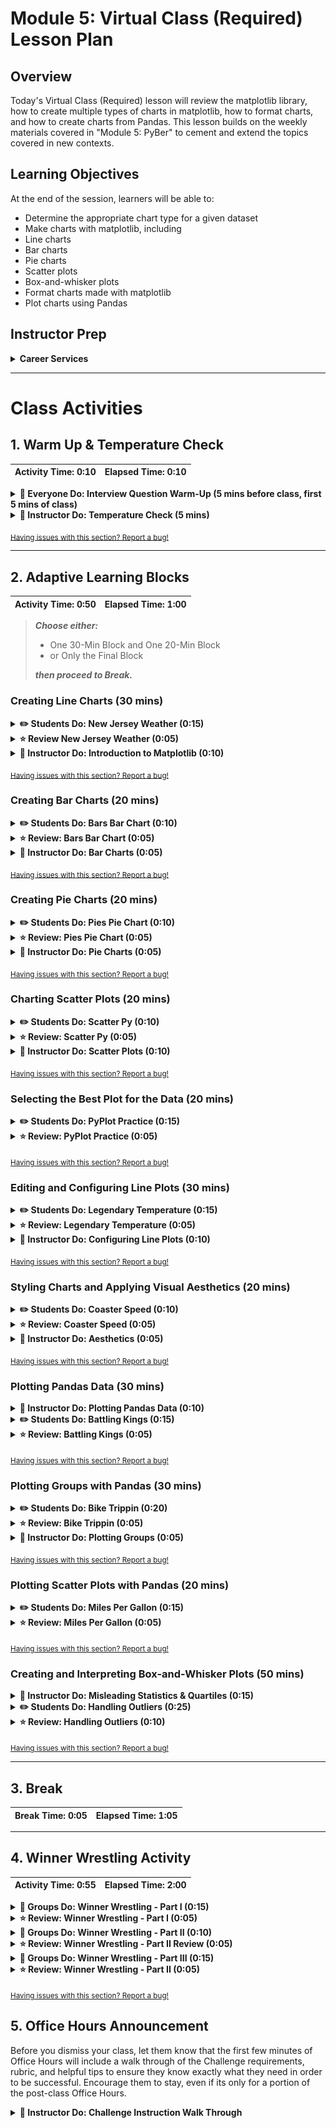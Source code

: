 # Module 5: Virtual Class (Required) Lesson Plan

## Overview

Today's Virtual Class (Required) lesson will review the matplotlib library, how to create multiple types of charts in matplotlib, how to format charts, and how to create charts from Pandas. This lesson builds on the weekly materials covered in "Module 5: PyBer" to cement and extend the topics covered in new contexts.

## Learning Objectives

At the end of the session, learners will be able to:

* Determine the appropriate chart type for a given dataset
* Make charts with matplotlib, including
* Line charts
* Bar charts
* Pie charts
* Scatter plots
* Box-and-whisker plots
* Format charts made with matplotlib
* Plot charts using Pandas

## Instructor Prep

<details>
  <summary><strong>Career Services</strong></summary>

  Just a reminder that each week students receive a Career Connection in their course of work that ties to what academic content is being consumed. This Career Connection relates this week's material to a professional setting, encourages students to complete certain Career Services tasks, and provides technical interviewing questions, where applicable, that the student can work through.

  Encourage students to work through this material and if you'd like more information on Career Services, please check out the Career Services [resource page](http://bit.ly/DataVizCS) for Data Analytics and Visualization.

</details>

- - -

# Class Activities

## 1. Warm Up & Temperature Check

| Activity Time: 0:10 | Elapsed Time: 0:10 |
|---------------------|--------------------|

<details>
  <summary><strong> 🎉 Everyone Do: Interview Question Warm-Up (5 mins before class, first 5 mins of class)</summary></strong>

Open the [slideshow](https://docs.google.com/presentation/d/1VFM3ALnZJg_pNeAGUMO7oDX07V7SQYPxI1v8q240VNA/edit?usp=sharing) for today's class and begin the weekly presentation with the first slide.The first slide displays an interview question that a student may encounter based on the content of this week's content.

**This week's question:** What are the benefits of data visualization?

Allow the question to be on the screen 5 mins prior to the start of class as students join the session. Allow the class 1 minute at the start of class to review, then you will ask for a student to volunteer their answer to the question. Next, offer the answer or a few approaches you would take for answering the question.

**Possible answers to this week's question:**

* Displaying a lot of information in an easy to understand format
* Telling a data story
* Making data accessible to laypeople
* Showing trends
* Showing relationships in data

</details>

<details>
  <summary><strong> 📣 Instructor Do: Temperature Check (5 mins)</strong></summary>

Using the [Zoom Polling](https://support.zoom.us/hc/en-us/articles/213756303-Polling-for-Meetings) feature or a [Poll Everywhere](http://www.polleverywhere.com), launch a poll of the class to identify areas that they would like to review from the week's asynchronous content.

**Poll Text:**

*Select all of the topics that you feel prepared to apply outside of the class from this week's lesson:*

* *Create Line Charts*
* *Create Bar Charts*
* *Create Pie Charts*
* *Create Scatter Plots*
* *Selecting the Best Chart for the Data*
* *Editing and Configuring Line Plots*
* *Styling Charts and Applying Visual Aesthetics*
* *Plotting Pandas Data*
* *Plotting Groups with Pandas*
* *Plotting Scatter Plots with Pandas*
* *Creating and interpreting Box-and-Whisker Charts*

Based on the results of the poll, advance to the correct slide for a review of the topics with the lowest scores. **Note: the ending activities are longer than usual, so be sure to allow enough time for them**

</details>

<sub>[Having issues with this section? Report a bug!](https://bit.ly/3g9kS2R)</sub>

- - -

## 2. Adaptive Learning Blocks

| Activity Time:  0:50 |  Elapsed Time: 1:00  |
|----------------------|----------------------|

>***Choose either:***
>
>* One 30-Min Block and One 20-Min Block<br>
>* or Only the Final Block
>
>***then proceed to Break.***

### Creating Line Charts (30 mins)

<details>
  <summary><strong> ✏️ Students Do: New Jersey Weather (0:15)</strong></summary>

* Students will create a series of line plots using temperature data from New Jersey.

* Open up [A1-Stu_NJTemp/Solved/NJ_temp.ipynb](Activities/A1-Stu_NJTemp/Solved/NJ_temp.ipynb) within the Jupyter Notebook and run the code to show the end results of the application.

* **Instructions:**

  * Using the following data, plot the monthly averages for temperature in New Jersey.

    * Use the numeric value for months.

    * Average temperature per month in Fahrenheit: `[39, 42, 51, 62, 72, 82, 86, 84, 77, 65, 55, 44]`

  * Use list comprehension to convert the temperature to Celsius and plot that line as well.

  * Create a third plot that includes both lines.

* **Hints:**

  * The formula to convert Fahrenheit to Celsius: `(x-32) * 0.56`

  * See the [MatPlotLib Documentation](https://matplotlib.org/2.0.2/index.html) for more information regarding the PyPlot library

  * Also look into the [NumPy Documentation](https://docs.scipy.org/doc/numpy/reference/) for more information on the NumPy library

</details>

<details>
  <summary><strong> ⭐ Review New Jersey Weather (0:05)</strong></summary>

* Open up [A1-Stu_NJTemp/nj_temp.ipynb](Activities/A1-Stu_NJTemp/Solved/NJ_temp.ipynb) within the Jupyter Notebook and go through the code line-by-line with the class, answering whatever questions they may have.

  * A list of numbers ranging from one to twelve are created using `np.arange(1,13,1)`. The parameters passed tell NumPy to start at one, finish before thirteen, and each value should be one greater than the last.

  * In order to create the Fahrenheit chart, simply pass the `x_axis` and `points` lists into `plt.plot()` and then run `plt.show()`

    ![Fahrenheit Plot](Images/02-NJTemp_Fahrenheit.png)

  * To convert the values within the `points` list to Celsius, use a list comprehension where each value in the initial list is passed through the following formula: `(x-32) * 0.56`

    ![Celsius Plot](Images/02-NJTemp_Celsius.png)

  * Showing both lines on a single chart is as simple as running the code for drawing both of the charts within the same cell and then using the `plt.show()` method.

</details>

<details>
  <summary><strong> 📣 Instructor Do: Introduction to Matplotlib (0:10)</strong></summary>

* If students need more practice with Matplotlib, do this optional activity.

* Explain that Matplotlib is one of the most popular Python charting libraries in use, and today's lesson focuses in particular on familiarizing students with the basics of a matplotlib module called PyPlot, which they can use to create simple charts quickly.

* Open and run [A2-Ins_BasicLineGraphs/ExponentialChart.ipynb](Activities/A2-Ins_BasicLineGraphs/Solved/exponential_chart.ipynb) within Jupyter Notebook to show students how PyPlot can be used to create an exponential line graph.

  * The NumPy library is oftentimes used alongside PyPlot. This package contains plenty of built-in methods which allow for simple scientific computing.

  * Explain that `np.arange(start, end, step)` creates a list of numbers from `start` to `end`, where each number in the list is `step` away from the next ones.

  * Make sure to point out how the `e_x` list is being created using a "list comprehension". List comprehensions allow lists to be created using mathematic formulae. For example, the one being used in this application, takes values from the `x_axis` list one at a time, finds the exponential of them, and stores the response within a list.

    ![Numpy and List Comprehensions](Images/01-IntroToMatPlot_Lists.png)

  * Explain that Matplotlib allows users to generate plots by setting one list as the x-axis and another as the y-axis. It really is as simple as calling `plt.plot()`, passing those two lists through as parameters, and then calling `plt.show()` afterwards to print the chart to the screen.

  * Matplotlib handles the details of painting charts to the screen, but the programmer has full control over each stage of the drawing process if they really need it. By using `plt.xlabel()` and `plt.ylabel`, for example, users can easily add axis titles to their charts as well.

    ![Drawing a Line Chart](Images/01-IntroToMatPlot_MakeChart.png)

* Open and run [A2-Ins_BasicLineGraphs/SinCos.ipynb](Activities/A2-Ins_BasicLineGraphs/Solved/sin_cos.ipynb) within Jupyter Notebook to show students how PyPlot can be used to create a plot with multiple lines as well.

  * Point out how `np.arange()`, `np.sin()`, and `np.cos()` are all being used in order to create the lists for the application's charts.

  * In order to chart multiple lines on the same chart, it is as simple as calling `plt.plot()` two times and providing PyPlot with different values.

    ![Sin and Cos](Images/01-IntroToMatPlot_SinCos.png)

  * Reassure students that, while this plot is very simple, it introduces all of the major tools required to build much "prettier" plots in the future.

* Remind students that visualizations of data are valuable for far more than aesthetics. Trends and "human" insights buried within complex data sets are often clearest when the data is visualized in some way.

  * Open the [Bay Area Weather blog post](https://blog.plon.io/tutorials/weather-data-for-san-francisco-bay-area-a-python-pandas-and-matplotlib-tutorial/), or just the [image](Images/01-temperature.png) and point out that the trend is clear from the graphic but would _not_ be obvious in a table.

    ![Bay Area Weather screenshot](Images/01-temperature.png)

</details>

<sub>[Having issues with this section? Report a bug!](https://bit.ly/35FEc4d)</sub>

### Creating Bar Charts (20 mins)

<details>
  <summary><strong> ✏️ Students Do: Bars Bar Chart (0:10)</strong></summary>

* The class will now take some time to create a bar chart that visualizes the density of bars within major US cities.

* Open up [A3-Stu_PyBars/py_bars.ipynb](Activities/A3-Stu_PyBars/Solved/py_bars.ipynb) so that the class can see what chart they will be attempting to create.

  ![PyBars Output](Images/08-PyBars_Output.png)

* **Files:**

  * [A3-Stu_PyBars/py_bars.ipynb](Activities/A3-Stu_PyBars/Unsolved/py_bars.ipynb)

  * [Bars Bar Chart](Activities/A3-Stu_PyBars/Images/BarDensity.png)

* **Instructions:**

  * Using the file provided as a starter, create a bar chart that matches the image provided.

</details>

<details>
  <summary><strong> ⭐ Review: Bars Bar Chart (0:05)</strong></summary>

* Open up [A3-Stu_PyBars/py_bars.ipynb](Activities/A3-Stu_PyBars/Solved/py_bars.ipynb) within the Jupyter Notebook and go through the code line-by-line with the class, answering whatever questions they may have.

  * Focus in upon the ticks set for the bar chart in particular.

  * `plt.xlim()` is set to go from -0.75 to the length of the Y axes minus 0.25 so that there is a degree of space between the leftmost bar and the edge of the chart.

    ![PyBars Code](Images/08-PyBars_Code.png)

</details>

<details>
  <summary><strong> 📣 Instructor Do: Bar Charts (0:05)</strong></summary>

* Open the bar chart example within Jupyter Notebook: [A4-Ins_BarCharts/bar_chart.ipynb](Activities/A4-Ins_BarCharts/Solved/bar_chart.ipynb)

  * Explain that, when dealing with bar charts, it is necessary to provide the heights of each bar within an array.

  * The x-axis will also be an array whose length must equal that of the list of heights.

  * Instead of using `plt.plot()` bar charts are drawn using `plt.bar()`.

  * The `align` parameter for `plt.bar()` is center to center.

    ![Axes and Plotting](Images/07-BarCharts_Plot.png)

  * Explain that an additional aesthetic challenge unique to bar charts is aligning the tick locations on the x-axis and providing textual, rather than numeric, labels.

  * The `tick_locations` list created within this application places a tick for each `value` in the `x_axis`.

    ![Ticks](Images/07-BarCharts_Ticks.png)

  * The `plt.xlim()` and `plt.ylim()` are set so that there is some space between the bars and the edge of the chart. This makes the chart look a little better aesthetically.

</details>

<sub>[Having issues with this section? Report a bug!](https://bit.ly/35EQYji)</sub>

### Creating Pie Charts (20 mins)

<details>
  <summary><strong> ✏️ Students Do: Pies Pie Chart (0:10)</strong></summary>

* The class will now take some time to create a pie chart that visualizes the favorite pies within the United States.

* Open up [A5-Stu_PyPies/py_pie.ipynb](Activities/A5-Stu_PyPies/Solved/py_pie.ipynb) so that the class can see what chart they will be attempting to create.

  ![PyPies Output](Images/10-PyPies_Output.png)

* **Files:**

  * [A5-Stu_PyPies/py_pie.ipynb](Activities/A5-Stu_PyPies/Unsolved/py_pie.ipynb)

  * [Pies Pie Chart](Activities/A5-Stu_PyPies/Images/PyPies.png)

* **Instructions:**

  * Using the file provided as a starter, create a pie chart that matches the image provided.

</details>

<details>
  <summary><strong> ⭐ Review: Pies Pie Chart (0:05)</strong></summary>

* Open up [A5-Stu_PyPies/py_pie.ipynb](Activities/A5-Stu_PyPies/Solved/py_pie.ipynb) within the Jupyter Notebook and go through the code line-by-line with the class, answering whatever questions they may have.

  * One of the things that makes this activity challenging is knowing what colors are available for use. Students can find a list of colors available to peruse [here](https://matplotlib.org/users/colors.html)

  * Pie charts are VERY easy to make since the editing of a chart only really requires the editing of values. The styling and aesthetics other than this are fairly uniform across charts.

    ![Py Pies Plotting](Images/10-PyPies_Plotting.png)

</details>

<details>
  <summary><strong> 📣 Instructor Do: Pie Charts (0:05)</strong></summary>

* Open the pie chart example: [A6-Ins_PieCharts/pie_chart.ipynb](Activities/A6-Ins_PieCharts/Solved/pie_chart.ipynb)

  * Explain that the sizes of each wedge are passed into `plt.pie()` as an array. Lists containing the labels for each wedge and the colors for each wedge are also passed in.

  * Point out that the pie chart allows the user to choose a wedge to "explode," using the `explode` option. This will separate one wedge from the rest so that it is easier to examine.

  * Inside of the `plt.pie()` method, a parameter of `autopc="%1.1%%"` is being passed. This will automatically convert the values passed into percentages with one decimal place.

    ![Pie Plotting](Images/09-pie01.png)

  * Explain that Matplotlib does not constrain pie charts to be circular — by default, they will be ovals if the window the plot lives in is not a square. This is why `plt.axis("equal")` is being passed.

    ![Pie Axis](Images/09-pie02.png)

  * Explain that there are additional configuration options available for improving the appearance of Matplotlib's pie charts should students desire to look into them.

</details>

<sub>[Having issues with this section? Report a bug!](https://bit.ly/2SJf3QO)</sub>

### Charting Scatter Plots (20 mins)

<details>
  <summary><strong> ✏️ Students Do: Scatter Py (0:10)</strong></summary>

* The class will now take some time to create a scatter plot that visualizes ice cream sales in comparison to temperature increases.

* Open up [A7-Stu_ScatterPy/ice_cream_sales.ipynb](Activities/A7-Stu_ScatterPy/Solved/ice_cream_sales.ipynb) so that the class can see what chart they will be attempting to create.

  ![PyScatter Output](Images/12-ScatterPy_Output.png)

* **Files:**

  * [A7-Stu_ScatterPy/ice_cream_sales.ipynb](Activities/A7-Stu_ScatterPy/Unsolved/ice_cream_sales.ipynb)

  * [IceCreamSales Chart](Activities/A7-Stu_ScatterPy/Images/IceCreamSales.png)

* **Instructions:**

  * Using the file provided as a starter, create a scatter plot that matches the image provided.

* **Bonus**

  * Create a new list called "scoop_price," fill it with values, and then set it so that the size of the dots are set according to those values.

</details>

<details>
  <summary><strong> ⭐ Review: Scatter Py (0:05)</strong></summary>

* Open up [A7-Stu_ScatterPy/ice_cream_sales.ipynb](Activities/A7-Stu_ScatterPy/Solved/ice_cream_sales.ipynb) within the Jupyter Notebook and go through the code line-by-line with the class, answering whatever questions they may have.

</details>

<details>
  <summary><strong> 📣 Instructor Do: Scatter Plots (0:10)</strong></summary>

* Finally, open the scatter plot example: [A8-Ins_ScatterPlots/scatter_plot.ipynb](Activities/A8-Ins_ScatterPlots/Solved/scatter_plot.ipynb)

  * Explain that this plot uses random data just so the class can avoid cluttering the example with Pandas cleanup — later activities will provide more realistic context.

  * Explain that generating scatter plots demands the simplest set of methods of all the charts so far. Simply take in two sets of data and pass them into `plt.scatter()`.

  * Call attention to the fact that the code can change the size of each dot by passing the `s=<LIST>` parameter. In this case, the values stored within `x_axis` will determine the size of a dot.

    ![Scatter Plots](Images/11-scatter.png)

</details>

<sub>[Having issues with this section? Report a bug!](https://bit.ly/2WA77Cx)</sub>

### Selecting the Best Plot for the Data (20 mins)

<details>
  <summary><strong> ✏️ Students Do: PyPlot Practice (0:15)</strong></summary>

* Use these PyPlot drilling exercises to give students more practice with PyPlot, but also to test their ability to determine what kind of plot fits a data set best.

* Do not open up any examples before slacking out the instructions for this activity. Part of the challenge is for the class to come up with what charts fit the data and, as such, providing them with a screenshot would give it all away.

* **File:**

  * [plot_drills.ipynb](Activities/A9-Stu_PlotsReview/Unsolved/plot_drills.ipynb)

* **Instructions:**

  * What kinds of plots match the datasets below?

  ```
  # DATASET 1
  gyms = ["Crunch", "Planet Fitness", "NY Sports Club", "Rickie's Gym"]
  members = [49, 92, 84, 53]

  # DATASET 2
  x_lim = 2 * np.pi
  x_axis = np.arange(0, x_lim, 0.1)
  sin = np.sin(x_axis)

  # DATASET 3
  gyms = ["Crunch", "Planet Fitness", "NY Sports Club", "Rickie's Gym"]
  members = [49, 92, 84, 53]
  colors = ["yellowgreen", "red", "lightcoral", "lightskyblue"]
  explode = (0, 0.05, 0, 0)

  # DATASET 4
  x_axis = np.arange(0, 10, 0.1)
  x_axis = np.arange(0, 10, 0.1)
  times = []
  for x in x_axis:
    times.append(x * x + np.random.randint(0, np.ceil(max(x_axis))))
  ```

  * Create a plot for each of the datasets above, making certain to provide each chart with a title and labels

</details>

<details>
  <summary><strong> ⭐ Review: PyPlot Practice  (0:05)</strong></summary>

* Open up [A9-Stu_PlotsReview](Activities/A9-Stu_PlotsReview/Solved/plot_drills.ipynb) within the Jupyter Notebook and go through the code line-by-line with the class, answering whatever questions they may have and making certain to discuss the following points.

  * The first dataset is ideal for a bar chart since the programmer is provided with nothing but a list of strings - gym names - and a list of integers - gym memberships - that should be compared against one-another.

  * So as to ensure the graph is as aesthetically pleasing as possible, the tick locations for the X axis are modified so that they fall in the center of their associated bar when the bars are aligned to the edge of the chart. The limits of the X and Y axes are then also modified to ensure there is some separation between the bars and the edge of the chart.

    ![Drills - Bar Chart](Images/01-PyPlotDrills_Bar.png)

  * The second dataset fits a line chart best since the values within the lists change over time in relation to one-another.

  * There is not as much aesthetic editing that needs to be done with this chart other than adding a horizontal line to the chart where the Y axis is equal to 0 so that it is easy to tell when a value is positive or negative.

    ![Drills - Line Chart](Images/01-PyPlotDrills_Line.png)

  * While the third dataset obviously fits that which would be used for a pie chart, the only thing that differentiates it from the first is the inclusion of the "colors" list and "explode" tuple. Still, since pie charts are helpful when comparing parts of a whole, the pie chart provides a different perspective than the bar chart from earlier.

  * It is important to note how the axes are being set to "equal" so that the pie chart is circular and that the parameter of `autopct=%1.1%%` is passed into the `plt.pie()` method so as to convert the values within the "members" list into percentages with a single decimal point.

    ![Drills - Pie Chart](Images/01-PyPlotDrills_Pie.png)

  * The final dataset compares the relationship between two lists with unique values. Because of this, a scatter plot is the ideal method through which to visualize the relationship.

  * Scatter plots require very little in the way of aesthetic styling and, as such, the chart really only needs to be drawn in order to look pleasing.

    ![Drills - Scatter Plot](Images/01-PyPlotDrills_Scatter.png)

</details>

<sub>[Having issues with this section? Report a bug!](https://bit.ly/35EQNo8)</sub>

### Editing and Configuring Line Plots (30 mins)

<details>
  <summary><strong> ✏️ Students Do: Legendary Temperature (0:15)</strong></summary>

* Students will now edit the line plots they created earlier so that these charts are more visually interesting.

* Encourage students to play with additional configuration options beyond those asked for. Slack out links to the Matplotlib API so that students can play around with the library when they finish the activity.

* Open up [avg_temp.png](Activities/B1-Stu_LegendaryTemperature/Images/avg_temp.png) so that the class can see what chart they will be attempting to create.

  ![Average Temperature PNG](Images/04-LegendaryTemp_Output.png)

* **Files:**

  * [B1-Stu_LegendaryTemperature/legendary_temp.ipynb](Activities/B1-Stu_LegendaryTemperature/Unsolved/legendary_temp.ipynb)

  * [avg_temp.png](Activities/B1-Stu_LegendaryTemperature/Images/avg_temp.png)

* **Instructions:**

  * Modify the New Jersey temperature line charts from earlier so that they match the image provided.

  * Once the plot has been created, look through the [MatPlotLib Documentation](https://matplotlib.org/2.0.2/index.html) to see what additional formatting could be added to the chart.

</details>

<details>
  <summary><strong> ⭐ Review: Legendary Temperature (0:05)</strong></summary>

* Open up [B1-Stu_LegendaryTemperature/legendary_temp.ipynb](Activities/B1-Stu_LegendaryTemperature/Solved/legendary_temp.ipynb) within the Jupyter Notebook and go through the code line-by-line with the class, answering whatever questions they may have.

  * Make sure to discuss how both `fahrenheit` and `celsius` are followed by commas to set them as tuples. This is crucial since `plt.legend()` expects to be handed tuples within its `handles` parameter and would return an error otherwise.

  * The `loc` parameter of `plt.legend()` has been set to "best" within this application. This allows MatplotLib to decide where to place the legend so that it does not get in the way.

    ![Plot Formatting Code](Images/04-LegendaryTemp_Formatting.png)

* Check with the class to see what interesting formatting options they uncovered during this activity and ask a couple of them to come up and explain their code to the class.

</details>

<details>
  <summary><strong> 📣 Instructor Do: Configuring Line Plots (0:10)</strong></summary>

* Point out that Matplotlib's basic line plots are rather bland.

  * Thankfully Matplotlib offers considerable control over the details of our plots' appearances and the easiest way to change the way things look is to use **keyword arguments** to configure the behavior of `plot`.

* Slack out the updated sin and cosine example titled [B2-Ins_ConfiguringLinePlots/line_config.ipynb](Activities/B2-Ins_ConfiguringLinePlots/Solved/line_config.ipynb) and open up the code within Jupyter Notebook.

  * Point out that, while not massively different aesthetically, this new version of the Sin/Cos plot does introduce some additional components.

  * `plt.hlines()` is used to draw a horizontal line. This method takes in three parameters: the Y value across which the line will be drawn, the X value where the line will start, and the X value where the line will end.

  * The transparency of the horizontal line can also be set using the `alpha=` keyword and passing a number between 0 and 1. This setting is possible with most MatplotLib plotting functions.

    ![Horizontal Line](Images/03-LineConfiguration_HLines.png)

* Draw attention to the lines being drawn and set to `sin_handle,` and `cos_handle,` and explain:

  * `pyplot.plot` returns a list of the lines that were added to the plot.

  * This bit of code is using argument unpacking to select only the first line from that list of lines.

  * So, calling the `sine_handle` is a reference to the lines object.

  * `plt.plot()` can take in more parameters than just the X and Y values for the line being charted. For example, the markers for a plot can be set using `marker=`, the color of a plot can be set using `color=`, and the label for a line can be set using `label=`.

    ![Tupled Plots](Images/03-LineConfiguration_Tupled.png)

  * The `plt.legend()` method allows the user to create a legend for their chart. The `loc` argument is used to set the location of the legend on the chart.

  * While the `plt.show()` command has not changed, a new line called `plt.savefig()` has been added which will save a version of the chart to an external file. Simply pass the file path desired as a parameter to save the image.

    ![Adding Legends](Images/03-LineConfiguration_Legend.png)

* Explain that the different [markers](http://Matplotlib.org/api/markers_api.html) and [colors](http://Matplotlib.org/api/colors_api.html) are available in the documentation, which students are encouraged to peruse when building their plots.

</details>

<sub>[Having issues with this section? Report a bug!](https://bit.ly/2L8MiJb)</sub>

### Styling Charts and Applying Visual Aesthetics (20 mins)

<details>
  <summary><strong> ✏️ Students Do: Coaster Speed (0:10)</strong></summary>

* Students will now create a line chart that graphs the speed of a roller coaster over time. They will then style the chart and add some aesthetics to it.

* Open up [B3-Stu_RollerCoaster/coaster_speed.ipynb](Activities/B3-Stu_RollerCoaster/Solved/coaster_speed.ipynb) so that the class can see what chart they will be attempting to create.

  ![Coaster Speed Chart](Images/06-CoasterSpeed_Output.png)

* **Files:**

  * [Coaster Speed Chart](Activities/B3-Stu_RollerCoaster/Images/CoasterSpeed.png)

* **Instructions:**

  * Create a line chart with two plots using the following data:

    * `Danger Drop: [9, 8, 90, 85, 80, 70, 70, 65, 55, 60, 70, 65, 50]`

    * `RailGun: [75, 70, 60, 65, 60, 45, 55, 50, 40, 40, 35, 35, 30]`

  * Both coasters are 120 seconds long and the speed was measured every 10 seconds.

  * Apply styling and labels that match the image provided.

</details>

<details>
  <summary><strong> ⭐ Review: Coaster Speed (0:05)</strong></summary>

* Open up [B3-Stu_RollerCoaster/coaster_speed.ipynb](Activities/B3-Stu_RollerCoaster/Solved/coaster_speed.ipynb) within the Jupyter Notebook and go through the code line-by-line with the class, answering whatever questions they may have.

  * `plt.title()`, `plt.xlabel()`, and `plt.ylabel()` are used to set the title and axis labels.

  * The `plt.xlim()` and `plt.ylim()` are set so that there is as little empty space as possible on the chart whilst still making it understandable.

    ![Coaster Code](Images/06-CoasterSpeed_Code.png)

</details>

<details>
  <summary><strong> 📣 Instructor Do: Aesthetics (0:05)</strong></summary>

* Point out that the best plots, like the best code, are easy to read. Emphasize that this is different from being beautiful. Graphics need not be "artistic," but they should be easy to understand.

* Explain that some ways to improve readability include:

  * Adding labels to the x-axis

  * Adding labels to the y-axis

  * Adding titles to plots

  * Limiting the extent of the plot to bound the plot's data points

  * In some cases adding grids can also help but this is often discouraged in general

* Explain that adding labels ensures the graphic remains honest and easy to understand, even in cases where the visualization is not immediately transparent to most viewers — such as with, for example, [Sankey diagrams](https://en.wikipedia.org/wiki/Sankey_diagram).

* Explain that limiting the extent of the plot maximizes the [data-to-ink ratio](https://infovis-wiki.net/wiki/Data-Ink_Ratio), and constrains the plot to display only relevant information.

* Open up the [updated sine and cosine plot](Activities/B4-Ins_Aesthetics/Images/sin_cos_with_markers.png).

  * Point out that this is not yet "attractive," but is more readable than the previous plots, thanks to the labels and changes being made to the x-axis.

  * `plt.xlabel()`, `plt.ylabel()`, and `plt.title()` are fairly self-explanatory. Simply pass a string into them as a parameter and the labels and title will be drawn onto the chart.

  * `plt.xlim()` and `plt.ylim()` are used to set where the axes for the chart should begin/end. MatplotLib will naturally create charts with a lot of empty space and these methods can help to limit that.

  * `plt.grid()` is also fairly obvious. Through its usage, gridlines are added to the chart.

    ![Basic Aesthetics](Images/05-Aesthetics_Output.png)

</details>

<sub>[Having issues with this section? Report a bug!](https://bit.ly/3fAFQJ9)</sub>

### Plotting Pandas Data (30 mins)

<details>
  <summary><strong> 📣 Instructor Do: Plotting Pandas Data	(0:10)</strong></summary>

* Point out to students that in real applications, the data being used will likely come from a Pandas DataFrame since that library allows for such ample customization/cleaning of data sets.

  * Remind students that, when dealing with real data, analysts will typically spend a lot of time "cleaning" it prior to generating any graphics. It is only once the data is clean that they can create an accurate and effective plot.

  * The creators of Pandas realized this and, in a moment of pure genius, built MatplotLib methods into their library so as to allow data analysts to easily generate complex charts in very little time.

* Open and run [C1-Ins_PandasPlot](Activities/C1-Ins_PandasPlot/Solved/avg_state_rain.ipynb) within Jupyter Notebook to show students how Pandas can be used to create intricate plots and data visualizations using the values stored within DataFrames.

  * Point out that, using PyPlot, it took a lot of code to create a bar chart of average rainfall by state.

  * Scroll down to the "Using Pandas to Chart a DataFrame" section of the application and describe to the class how the original DataFrame is being cut down to only those values which the application should chart. The index for the DataFrame is then set to the "State" column so that Pandas will use these values later on.

  * `DataFrame.plot()` is called and the parameters `kind="bar"` and `figsize=(20,3)` are passed into it. This tells Pandas to create a new bar chart using the values stored within the DataFrame. The values stored within the index will be the labels for the X axis while the values stored within the other column will be used to plot the Y axis.

  * Point out to students how the bar chart produced is automatically styled. The header for the index is now the label for the X axis while the header for the other column has been placed inside of a legend.

  * The chart can still be edited just like any other kind of PyPlot as well. For example, the title for the chart can still be set using `plt.title()`.

    ![Pandas Plotting Basics](Images/02-PandasPlot_Basics.png)

  * Pandas will plot multiple columns so long as the DataFrame contains multiple columns of data within it.

  * It is also possible to modify a specific Pandas plot by storing the plot within a variable and then using built-in methods to modify it. For example: `PandasPlot.set_xticklabels()` will allow the user to modify the tick labels on the X axis without having to manually set the DataFrame's index.

    ![Multi Plotting](Images/02-PandasPlot_MultiPlot.png)

  * If an individual wished to use a different plotting type, they would simply want to change the "kind" that is being passed as a parameter.

</details>

<details>
  <summary><strong> ✏️ Students Do: Battling Kings (0:15)</strong></summary>

* The class will now take some time in order to create a bar chart that visualizes what kings within the Game of Thrones universe have participated in the most battles. This means that students will need to clean up and analyze a Pandas DataFrame before creating their plot.

* Open up [C2-Stu_BattlingKings](Activities/C2-Stu_BattlingKings/Solved/battling_kings.ipynb) within the Jupyter Notebook and run the code to show the end results of the application.

  ![Battling Kings - Output](Images/03-BattlingKings_Output.png)

* **Files:**

  * [battling_kings.ipynb](Activities/C2-Stu_BattlingKings/Unsolved/battling_kings.ipynb)

  * [got.csv](Activities/C2-Stu_BattlingKings/Unsolved/Resources/got.csv)

* **Instructions:**

  * Use Pandas to load the `got.csv` data set.

  * Create a Series containing the number of times each king was an attacker.

  * Create a Series containing the number of times each king was a defender.

  * Combine these two variables into a single Series. _Hint_: How should you combine these two Series? Can you add Series in Pandas?

  * Use your combined data to retrieve labels for your x-ticks.

  * Create a red bar chart, and set its x-tick labels appropriately.

  * Add a title and labels to your plot.

  * Display your plot. Who participated in the most battles? The least?

</details>

<details>
  <summary><strong> ⭐ Review: Battling Kings  (0:05)</strong></summary>

* Open up [C2-Stu_BattlingKings](Activities/C2-Stu_BattlingKings/Solved/battling_kings.ipynb) within the Jupyter Notebook and go through the code line-by-line with the class, answering whatever questions they may have and making certain to discuss the following points.

  * Since the primary purpose of this chart will be to uncover which kings have participated in the most battles, it is crucial to collect the `value_counts()` of both the "attacking_king" and "defending_king" columns.

  * The values contained within these two Pandas Series should be added together in order to calculate the total battles each king was in. This should be done using `Series.add(OtherSeries, fill_value=0)` so that the two kings who have only been on the defending sides of battles will be added properly.

  * All that needs to be done from this point on is use `DataFrame.plot(kind="bar")` so as to create the plot desired.

    ![Kings Code](Images/03-BattlingKings_Code.png)

</details>

<sub>[Having issues with this section? Report a bug!](https://bit.ly/3dp4GJW)</sub>

### Plotting Groups with Pandas (30 mins)

<details>
  <summary><strong> ✏️ Students Do: Bike Trippin (0:20)</strong></summary>

* Students will now create a pair of charts based upon community bike data collected from Seattle, Washington. This activity will require them to create/analyze GroupBy objects before printing some visualizations of their findings to the screen.

* Open up [C3-Stu_BikeTrippin](Activities/C3-Stu_BikeTrippin/Solved/bike_trippin.ipynb) within the Jupyter Notebook and run the code to show the end results of the application.

  ![Bike Trippin - Bar Chart](Images/05-BikeTrippin_Bar.png)
  ![Bike Trippin - Pie Chart](Images/05-BikeTrippin_Pie.png)

* **Files:**

  * [bike_trippin.ipynb](Activities/C3-Stu_BikeTrippin/Unsolved/bike_trippin.ipynb)

  * [trip.csv](Activities/C3-Stu_BikeTrippin/Resources/trip.csv)

* **Instructions:**

  * Create a bar chart using Pandas and MatplotLib that visualizes how many individual bike trips were taken by each gender.

  * Create a pie graph using Pandas and MatplotLib that can be used to visualize the trip duration of a single bike split up by gender.

* **Hint:**

  * There is a buggy value stored within the "gender" column of the original DataFrame. In order to create an accurate chart, this value will need to be found and removed.

</details>

<details>
  <summary><strong> ⭐ Review: Bike Trippin  (0:05)</strong></summary>

* Open up [C3-Stu_BikeTrippin](Activities/C3-Stu_BikeTrippin/Solved/bike_trippin.ipynb) within the Jupyter Notebook and go through the code line-by-line with the class, answering whatever questions they may have and making certain to discuss the following points.

  * For the bar chart, the original DataFrame is grouped by the values within the "gender" column and counted.

  * The Series returns with a Series containing a buggy value called "stoptime". This row in the Series must be dropped so that the data can be charted accurately.

  * The title for the chart is set within the `DataFrame.plot()` method while the X and Y labels are set using `PandasPlot.set_xlabel()` and `PandasPlot.set_ylabel()`

    ![Bar Chart Code](Images/05-BikeTrippin_BarCode.png)

  * For the pie chart, the original DataFrame is grouped by both the "bikeid" and "gender" columns. When the sum analyses is performed, therefore, a DataFrame containing multiple indexes is returned so that the duration is calculated per gender per bike.

    ![Multiple Indexes](Images/05-BikeTrippin_MultiIndex.png)

  * In order to create a chart based on one bike alone, `loc[]` must be used in order and a single "bikeid" must be passed. This returns a Series with only the "gender" column as the index and "tripduration" as the value.

  * When creating a pie chart, a Y value must be passed into the `plot()` method. This lets Pandas know what values should be set as labels.

  * The title for the pie chart is being dynamically set by concatenating strings.

    ![Pie Chart Code](Images/05-BikeTrippin_PieCode.png)

</details>

<details>
  <summary><strong> 📣 Instructor Do: Plotting Groups (0:05)</strong></summary>

* While plotting DataFrames is impressive enough on its own, Pandas also includes methods that allow users to plot GroupBy objects. This allows data analysts to very easily create charts that based on summary data.

* Open up [C4-Ins_GroupPlots](Activities/C4-Ins_GroupPlots/Solved/plotting_groups.ipynb) within Jupyter Notebook and run through the code with the class.

  * The data being accessed and utilized within this example takes used car data from Germany and thus allows users to determine what categories influence the pricing of a car.

  * Within this application, the original DataFrame is grouped by the values contained within the "maker" column. Those values are then counted and eventually charted using Pandas.

  * When charting a GroupBy element, some analysis must have been performed beforehand. Without performing some kind of analysis, the chart would simply look the same as if the original DataFrame had been plotted.

    ![Charting Groups](Images/grouplot01.png)

</details>

<sub>[Having issues with this section? Report a bug!](https://bit.ly/2LbGO0o)</sub>

### Plotting Scatter Plots with Pandas (20 mins)

<details>
  <summary><strong> ✏️ Students Do: Miles Per Gallon (0:15)</strong></summary>

* The class will now take some time to create a scatter plot using vehicle data, Pandas, and MatplotLib.

* Open up [06-Stu_MilesPerGallon](Activities/C5-Stu_MilesPerGallon/Solved/mpg.ipynb) within the Jupyter Notebook and run the code to show the end results of the application.

  ![MPG Output](Images/06-MPG_Output.png)

* **Files:**

  * [mpg.ipynb](Activities/C5-Stu_MilesPerGallon/Solved/mpg.ipynb)

  * [MPG.csv](Activities/C5-Stu_MilesPerGallon/Resources/mpg.csv)

* **Instructions:**

  * Create a scatter plot using the data provided, Pandas, and MatplotLib which compares the MPG of a vehicle with its horsepower.

</details>

<details>
  <summary><strong> ⭐ Review: Miles Per Gallon (0:05)</strong></summary>

* Open up [C5-Stu_MilesPerGallon](Activities/C5-Stu_MilesPerGallon/Solved/mpg.ipynb) within the Jupyter Notebook and go through the code line-by-line with the class, answering whatever questions they may have and making certain to discuss the following points.

  * There are quite a few rows in the original dataset that include missing values. These rows are filtered out using a `loc[]` filter that looks for any rows that do not contain a "?" value.

  * The data stored within the "horsepower" column is not numeric by default. This is due to the "?" values that were there and, as such, `pandas.to_numeric()` must be used to convert the column into a usable format.

  * The `x` and `y` parameters in `DataFrame.plot()` allow users to specify which columns they would like to chart. This allows the user to create graphs without having to filter the DataFrame down to only two columns.

    ![MPG Output](Images/06-MPG_Code.png)

</details>

<sub>[Having issues with this section? Report a bug!](https://bit.ly/2WAb9uN)</sub>

### Creating and Interpreting Box-and-Whisker Plots (50 mins)

<details>
  <summary><strong> 📣 Instructor Do: Misleading Statistics & Quartiles (0:15)</strong></summary>

* Point out again that extreme values in a data set can skew descriptive statistics like the mean.

  * Remind students that extreme values are known as **outliers**.

* Explain that we do not necessarily have to keep these points — if it makes sense, we can _sometimes_ choose to ignore them.

* Explain that extreme values often do not describe the data, and are the result of factors other than what we are trying to understand.

  * Explain that this is not _always_ the case, however, so we cannot remove _all_ extreme values _all_ of the time.

* Explain that it is okay to remove outliers if any of the following are true.

  * The data is due to bad measurements. If your data includes reaction time measurements, and one of the values is 1ms, you should probably remove it — human reaction times are _at least_ 100ms, so 1ms is clearly bad data.

  * If the outliers _create_ trends that wouldn't exist without them, you _should_ drop them.

    ![In this plot, the outlier creates a trend, and we should ignore it.](http://www.theanalysisfactor.com/images/graph-3.gif)

* The outliers do _not_ change your results. In this case, it is okay to drop them, but it is best to make a note of having done so.

  ![In this plot, the outlier does not change the line we draw.](http://www.theanalysisfactor.com/images/graph-1.gif)

* If your outlier _does_ change your results, you _should not_ drop it.

  ![In this plot, the outlier affects the line we draw, and so is significant.](http://www.theanalysisfactor.com/images/graph-2.gif)

* The above plots are from an article on removing outliers on [The Analysis Factor](http://www.theanalysisfactor.com/outliers-to-drop-or-not-to-drop/).

* Point out that interesting data sets are generally to large to apply these rules by hand, but that they are good guidelines to use after graphing data to determine if there are any points that should obviously be considered for removal.

* Point out that, while useful, these essentially graphical guidelines are a little "fuzzy".

* Explain that there are multiple ways to remove outliers from data sets that rely on "hard numbers".

  * Explain that the simplest of these relies on removing data that is "far away" from the median.

  * Explain that, to quantify this, we need to understand the idea of **quartiles**.

* Explain that **quartiles** are a way to divide our data into well-defined regions.

  * Remind students that the median is the midpoint of a data set — it divides the list in two.

* Explain that we can think of everything above the median and everything below the median as two separate data sets.

* Explain that the median of the upper list is called the **upper quartile**, and the median of the lower list is called the **lower quartile**.

* Explain that a simple but common way to remove outliers is to throw away anything _above_ the upper quartile, and everything _below_ the lower quartile.

* Open up the example file: [D1-Ins_Quartiles_and_Outliers/samples.ipynb](Activities/D1-Ins_Quartiles_and_Outliers/Solved/samples.ipynb).

* Explain that the median, lower quartile, and upper quartile of this data set are 6, 4, and 8, respectively.

  ![The median, lower quartile, and upper quartile of this list are 6, 4, and 8, respectively.](Images/9-quartiles.png)

* Finally, explain that subtracting the lower quartile from the upper quartile gives us the **interquartile range**, which is another measure of how "spread out" a data set is.

</details>

<details>
  <summary><strong> ✏️ Students Do: Handling Outliers (0:25)</strong></summary>

* **Files**:

  * [README](Activities/D2-Stu_Quartiles_and_Outliers/README.md).

  * [04-Stu_Quartiles_and_Outliers/quartile_outliers.ipynb](Activities/D2-Stu_Quartiles_and_Outliers/Unsolved/quartile_outliers.ipynb)

  * [04-Stu_Quartiles_and_Outliers/stats.py](Activities/D2-Stu_Quartiles_and_Outliers/Unsolved/stats.py)

* **Instructions:**

  * Take a look at the list in the in the `quartile_outliers` notebook. Identify the median, upper quartile, and lower quartiles by hand.

* Use code to determine the lower and upper quartiles and be sure to account for both odd and even lengths of a data set.

  * Reference <https://en.wikipedia.org/wiki/Quartile> to choose a method for best handling this.

  * Use [numpy.percentile](https://het.as.utexas.edu/HET/Software/Numpy/reference/generated/numpy.percentile.html) to help with the calculations.

* The difference between the upper and lower quartile is called the **interquartile range**, or IQR.

  * Like the standard deviation, the IQR describes how "spread out" the data set is.

  * Calculate the IQR for this list.

* Determine the outliers

  * Lower outliers are points that fall below the result of the equation Q1 - 1.5 \* IQR

  * Upper outliers are points that above the result of the equation Q3 + 1.5 \* IQR

* * Finally create a box plot of that data.

</details>

<details>
  <summary><strong> ⭐ Review: Handling Outliers (0:10)</strong></summary>

* Open up the solution to the previous activity: [D2-Stu_Quartiles_and_Outliers/quartile_outliers.ipynb](Activities/D2-Stu_Quartiles_and_Outliers/Solved/quartile_outliers.ipynb).

* Explain that, for the example list, the median is 14.55.

* Explain that, using numpy the percentile can be found to be 11.474 and 15.075.

* Explain that the **interquartile range** is simply the difference between these two numbers: 3.6.

  * Explain that the interquartile range measures spread, similar to standard deviation, but is less susceptible to outliers.

* Explain the boundaries can be found with the formulas `Q1 - 1.5 * IQR` and `Q3 + 1.5 * IQR`

* Explain that to check for outliers see what values fall outside the boundaries.

* Finally, explain that a boxplot can be used to visualize the quartiles and the outliers. The middle, box, section represents the interquartile range. The outliers are represented by the circles that are above and below the whiskers of the boxplot.

  ![boxplot breakdown](Images/boxplot_breakdown.png)

</details>

<sub>[Having issues with this section? Report a bug!](https://bit.ly/3dlOGIs)</sub>

- - -
## 3. Break

| Break Time: 0:05  | Elapsed Time: 1:05 |
|-------------------|--------------------|

- - -

## 4. Winner Wrestling Activity

| Activity Time: 0:55 | Elapsed Time: 2:00 |
|---------------------|--------------------|

<details>
  <summary><strong> 👥 Groups Do: Winner Wrestling - Part I (0:15)</strong></summary>

* The rest of class will be dedicated to creating a plot using Pandas and MatplotLib that allows its viewers to visualize the recent career of professional wrestlers.

* This mini-project has been broken down into three parts and was designed for students to work alongside each other in groups.

* In this first part, students will take four separate CSV files and merge them together. They will then need to rename and style the columns so that they reflect the data properly.

* Open up [01-Stu_WinnerWrestling-Part1](Activities/01-Stu_WinnerWrestling-Part1/Solved/winning_wrestlers.ipynb) within the Jupyter Notebook and run the code to show the end results of the application.

  ![Merged Table](Images/08-WinnerWrestle1_Output.png)

* **Files:**

  * [winning_wrestlers.ipynb](Activities/01-Stu_WinnerWrestling-Part1/Solved/winning_wrestlers.ipynb)
  * [WWE-Data-2013.csv](Activities/01-Stu_WinnerWrestling-Part1/Resources/WWE-Data-2013.csv)
  * [WWE-Data-2014.csv](Activities/01-Stu_WinnerWrestling-Part1/Resources/WWE-Data-2014.csv)
  * [WWE-Data-2015.csv](Activities/01-Stu_WinnerWrestling-Part1/Resources/WWE-Data-2015.csv)
  * [WWE-Data-2016.csv](Activities/01-Stu_WinnerWrestling-Part1/Resources/WWE-Data-2016.csv)

* **Instructions:**

  * The instructions for this activity are contained in the unsolved Jupyter notebook file.

</details>

<details>
  <summary><strong> ⭐ Review: Winner Wrestling - Part I (0:05)</strong></summary>

* Open up [01-Stu_WinnerWrestling-Part1](Activities/01-Stu_WinnerWrestling-Part1/Solved/winning_wrestlers.ipynb) within the Jupyter Notebook and go through the code line-by-line with the class, answering whatever questions they may have and making certain to discuss the following points.

  * The DataFrames should be merged together on the "Wrestler" column using an outer join. This ensures that no data will be lost even if the wrestler is unique to a single CSV.

  * As DataFrames are merged, columns should be renamed so that it is clear what year the wins, losses, and draws are from.

  * While it is possible to merge all of the DataFrames together using one incredibly long series of nested merge statements, it is far simpler to merge the DataFrames together a pair at a time. This allows the programmer to modify columns as they go along and lessens the risk of naming a column incorrectly.

    ![Macho Merging](Images/08-WinnerWrestle1_Code.png)

</details>

<details>
  <summary><strong> 👥 Groups Do: Winner Wrestling - Part II (0:10)</strong></summary>

* In this second part, groups will create new columns for their DataFrame which will inform readers of how many matches a wrestler has won, lost, drawn, and taken part in over the course of their career.

* Open up [02-Stu_WinnerWrestling-Part2](Activities/02-Stu_WinnerWrestling-Part2/Solved/winning_wrestlers.ipynb) within the Jupyter Notebook and run the code to show the end results of the application.

  ![Wrestler Calculations](Images/09-WinnerWrestle2_Output.PNG)

* **Files:**

  * [winning_wrestlers.ipynb](Activities/01-Stu_WinnerWrestling-Part1/Solved/winning_wrestlers.ipynb)
  * [WWE-Data-2013.csv](Activities/01-Stu_WinnerWrestling-Part1/Resources/WWE-Data-2013.csv)
  * [WWE-Data-2014.csv](Activities/01-Stu_WinnerWrestling-Part1/Resources/WWE-Data-2014.csv)
  * [WWE-Data-2015.csv](Activities/01-Stu_WinnerWrestling-Part1/Resources/WWE-Data-2015.csv)
  * [WWE-Data-2016.csv](Activities/01-Stu_WinnerWrestling-Part1/Resources/WWE-Data-2016.csv)

* **Instructions:**

  * The instructions for this activity are contained within the unsolved version.

</details>

<details>
  <summary><strong> ⭐ Review: Winner Wrestling - Part II Review (0:05)</strong></summary>

* Open up [02-Stu_WinnerWrestling-Part2](Activities/02-Stu_WinnerWrestling-Part2/Solved/winning_wrestlers.ipynb) within the Jupyter Notebook and go through the code line-by-line with the class, answering whatever questions they may have and making certain to discuss the following points.

  * In order to calculate the total number of wins, losses, or draws simply add up the values within the corresponding columns for each wrestler and place the output within a new column.

  * To calculate the total number of matches, simply add up the total wins, losses, and draws for each wrestler and place the output within a new column.

  * To filter out those wrestlers who have not wrestled more than 100 matches, simply use a `loc[]` filter and check that the "Total Matches" column is greater than or equal to 100.

    ![Time to Calculate](Images/09-WinnerWrestle2_Code.png)

</details>

<details>
  <summary><strong> 👥 Groups Do: Winner Wrestling - Part III (0:15)</strong></summary>

* In this final part, the class will take the DataFrame they created and, using MatplotLib, chart the number of wins and losses an individual wrestler had over the course of their recent career.

* Open up [03-Stu_WinnerWrestling-Part3](Activities/03-Stu_WinnerWrestling-Part3/Solved/winning_wrestlers.ipynb) within the Jupyter Notebook and run the code to show the end results of the application.

  ![Wrestler Calculations](Images/10-WinnerWrestle3_Output.png)

* **Files:**

  * [winning_wrestlers.ipynb](Activities/03-Stu_WinnerWrestling-Part3/Solved/winning_wrestlers.ipynb)
  * [WWE-Data-2013.csv](Activities/03-Stu_WinnerWrestling-Part3/Resources/WWE-Data-2013.csv)
  * [WWE-Data-2014.csv](Activities/03-Stu_WinnerWrestling-Part3/Resources/WWE-Data-2014.csv)
  * [WWE-Data-2015.csv](Activities/03-Stu_WinnerWrestling-Part3/Resources/WWE-Data-2015.csv)
  * [WWE-Data-2016.csv](Activities/03-Stu_WinnerWrestling-Part3/Resources/WWE-Data-2016.csv)

* **Instructions:**

  * The instructions for this activity are contained within the unsolved version.

</details>

<details>
  <summary><strong> ⭐ Review: Winner Wrestling - Part II (0:05)</strong></summary>

* Open up [03-Stu_WinnerWrestling-Part3](Activities/03-Stu_WinnerWrestling-Part3/Solved/winning_wrestlers.ipynb) within the Jupyter Notebook and go through the code line-by-line with the class, answering whatever questions they may have and making certain to discuss the following points.

  * Inputs can still function within Jupyter Notebook. Whenever the cell containing the input line is run, a prompt will be printed within the space beneath it and will allow for a user to add in their response.

  * Two Series must be created for the graph using `loc[]` filtering. Both look for the row with a wrestler name equal to that which the user inputted. The first Series takes all of the values in the "Wins" columns whilst the second Series takes all of the values in the "Losses" columns.

  * The "years" list that will serve at the chart's X axis can be made manually since the years are consistent and known to the programmer.

  * While the `Series.plot()` method could theoretically be used to create both the "Wins" and "Losses" plots, since the data is stored within different data types it is actually easier to use the `plt.plot()` method instead.

    ![Charting Careers](Images/10-WinnerWrestle3_Code.png)

</details>

<sub>[Having issues with this section? Report a bug!](https://bit.ly/2Wxt0m2)</sub>

## 5. Office Hours Announcement

Before you dismiss your class, let them know that the first few minutes of Office Hours will include a walk through of the Challenge requirements, rubric, and helpful tips to ensure they know exactly what they need in order to be successful. Encourage them to stay, even if its only for a portion of the post-class Office Hours.

<details>
  <summary><strong>  📣 Instructor Do: Challenge Instruction Walk Through</strong></summary>

Open the Challenge in Canvas and go through the high-level instructions and requirements with your class. Be sure to check for understanding.

Open the Rubric in Canvas and go through the Mastery column with your class and show how it maps back to the requirements for each deliverable. Be sure to check for understanding.

Review the following tips to ensure clarity on the Challenge:

The first part of the assignment, **Deliverable 1: A Summary Ride-sharing DataFrame by City Type**, should not be too challenging as it will draw on their skills and knowledge Pandas they learned and used in "Module 4: PyCitySchools". They'll use the Pandas `groupby()` function with the `count()` and `sum()` methods on DataFrame columns to get the total number of rides, drivers and fares for each city type. Then using some data munging they'll need to calculate the average fare per ride and average fare per driver for each city type. Finally, they'll add this data to a new DataFrame and format the columns.

We have provided the [PyBer Challenge starter code](../../../01-Assignments/05-PyBer/Resources/PyBer_Challenge_starter_code.ipynb) that has comments as to where the learners will need to add code to complete this part of the challenge.

The second part of the challenge, **Deliverable 2: A Multiple-line Chart of Total Fares for each City Type**, will feel more challenging because we are asking them to use two new Pandas functions to produce the multiple-line graph using the Matplotlib "fivethirtyeight" graph style that shows the total fares for each week by city type.

This part of the challenge may be harder than Deliverable 1. In the [starter code](../../../01-Assignments/05-PyBer/Resources/PyBer_Challenge_starter_code.ipynb) there are commented sections for the learners to add their code to complete this part of the challenge. In addition, we have provide two videos, first on how to use the the `pivot()` function and the second on how to use the `resample()` function to assist them.

* First, they'll need to use the `groupby()` function to create a multi-index DataFrame on the city "type" and "date" columns, and apply the `sum()` method on the "fare" column to get the total fare amount.

* Next, they'll use the `reset_index()` method to place all the data in columns.

* Then they'll use the `pivot()` function to reshape the data where the index is the `date`, the columns are the `'type'` of city, and values are `fare`.

* Next, they'll need to use the `loc` method on a date range to filter the data. Remind them that they have used the `loc` method in the "Module 4: PyCitySchools" challenge.

* Then, they'll convert the date, which will be the index, to a `datetime` datatype, but checking the datatype before and after using `df.info()`.

* Then they'll use the `resample()` function to reshape the data in weekly bins, i.e., `('W')`, and then apply the `sum()` method to get the total fares for each week.

  * When using the `resample()` method on a DataFrame, they should be aware they can resample time series data by the day, week, month, or any time increment as long as the DataFrame has a datetime-like index (`DatetimeIndex`).

* Finally, they'll use the object-oriented interface method plot the resampled DataFrame using `df.plot()` and the Matplotlib style, `"fivethirtyeight"`.

  * Make sure to mention that the [C1-Ins_PandasPlot](https://github.com/coding-boot-camp/DataViz-Online/tree/master/03-Lesson-Plans/05-Lessons/2-Required/Activities/C1-Ins_PandasPlot) activity covered how to create a graph using `df.plot()`.  If you didn't go over this activity, this would be a good time to do so.

For **Deliverable 3: Written Report for the PyBer Analysis:**, the students will be writing a report in the repository README.md file based on their analysis just like they did in the previous modules.

For the **Results**, the students need to describe the differences in ride-sharing data among the different city types. They are encouraged to use images from the summary DataFrame and multiple-line chart to support their results.

For the **Summary**, the students need to provide three business recommendations to the CEO for addressing any disparities among the city types.

* Encourage your class to begin the Challenge as soon as possible, if they have not already begun, and to use the Learning Assistants channel and pre-scheduled Office Hours with their instructional team for help as they progress through their work. If they feel like they need context to understand documentation or instructions throughout the week, this is where they can get it.

Open the floor to discussion and ensure to answer any questions they may have about the Challenge requirements before moving onto other areas of interest.

</details>
